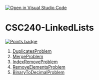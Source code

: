 [![Open in Visual Studio Code](https://classroom.github.com/assets/open-in-vscode-c66648af7eb3fe8bc4f294546bfd86ef473780cde1dea487d3c4ff354943c9ae.svg)](https://classroom.github.com/online_ide?assignment_repo_id=9493826&assignment_repo_type=AssignmentRepo)
# CSC240-LinkedLists

[![Points badge](../../blob/badges/.github/badges/points.svg)](../../actions)

1. [DuplicatesProblem](DuplicatesProblem.java)
2. [MergeProblem](MergeProblem.java)
3. [IndexRemoveProblem](IndexRemoveProblem.java)
4. [RemoveElementsProblem](RemoveElementsProblem.java)
5. [BinaryToDecimalProblem](BinaryToDecimalProblem.java)

